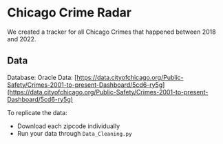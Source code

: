 # Chicago Crime Radar

We created a tracker for all Chicago Crimes that happened between 2018 and 2022. 

## Data

Database: Oracle
Data: [https://data.cityofchicago.org/Public-Safety/Crimes-2001-to-present-Dashboard/5cd6-ry5g](https://data.cityofchicago.org/Public-Safety/Crimes-2001-to-present-Dashboard/5cd6-ry5g)

To replicate the data:
- Download each zipcode individually
- Run your data through `Data_Cleaning.py`